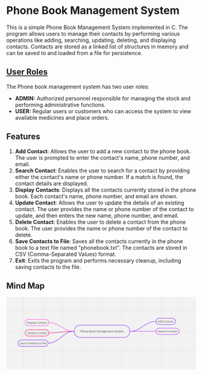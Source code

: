 <h1>Phone Book Management System</h1>
<p>This is a simple Phone Book Management System implemented in C. The program allows users to manage their contacts by performing various operations like adding, searching, updating, deleting, and displaying contacts. Contacts are stored as a linked list of structures in memory and can be saved to and loaded from a file for persistence.</p>
<h2><u>User Roles</u></h2>
  <p> The Phone book management system has two user roles:</p>
  <ul>
    <li><strong>ADMIN:</strong> Authorized personnel responsible for managing the stock and performing administrative functions.</li>
    <li><strong>USER:</strong> Regular users or customers who can access the system to view available medicines and place orders.</li>
  </ul>
<h2>Features</h2>
<ol>
  <li><strong>Add Contact</strong>: Allows the user to add a new contact to the phone book. The user is prompted to enter the contact's name, phone number, and email.</li>
   <li><strong>Search Contact</strong>: Enables the user to search for a contact by providing either the contact's name or phone number. If a match is found, the contact details are displayed.</li>
        <li><strong>Display Contacts</strong>: Displays all the contacts currently stored in the phone book. Each contact's name, phone number, and email are shown.</li>
        <li><strong>Update Contact</strong>: Allows the user to update the details of an existing contact. The user provides the name or phone number of the contact to update, and then enters the new name, phone number, and email.</li>
        <li><strong>Delete Contact</strong>: Enables the user to delete a contact from the phone book. The user provides the name or phone number of the contact to delete.</li>
        <li><strong>Save Contacts to File</strong>: Saves all the contacts currently in the phone book to a text file named "phonebook.txt". The contacts are stored in CSV (Comma-Separated Values) format.</li>
        <li><strong>Exit</strong>: Exits the program and performs necessary cleanup, including saving contacts to the file.</li>
</ol>
<h2>Mind Map</h2>
<img src="https://github.com/vinodkayara/Phone-Book-Management/blob/main/Mind%20map.png"></img>

